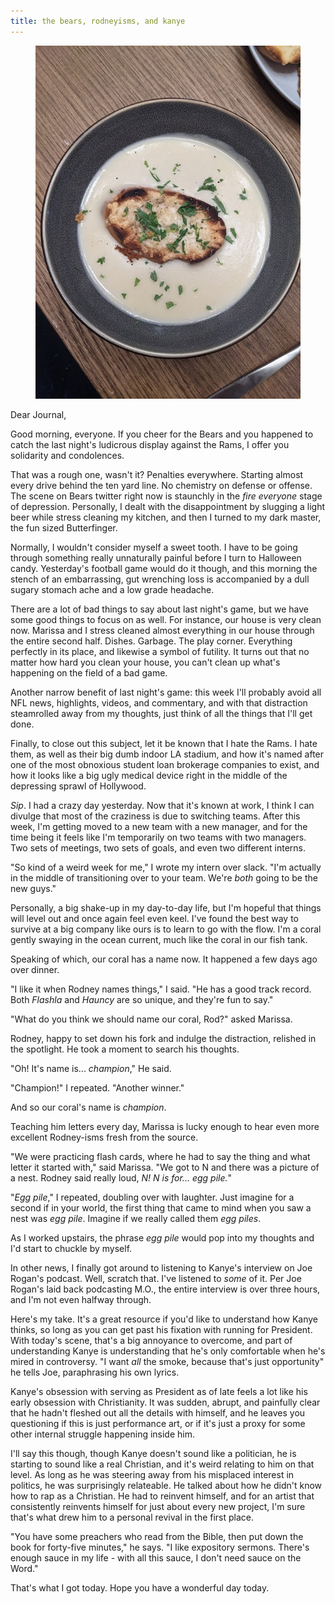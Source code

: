 ```yaml
---
title: the bears, rodneyisms, and kanye
---
```


<figure>
  <a href="/images/banners/2020-10-27.jpg">
    <img alt="banner" src="/images/banners/2020-10-27.jpg"/>
  </a>
</figure>

Dear Journal,

Good morning, everyone.  If you cheer for the Bears and you happened
to catch the last night's ludicrous display against the Rams, I offer
you solidarity and condolences.

That was a rough one, wasn't it?  Penalties everywhere.  Starting
almost every drive behind the ten yard line.  No chemistry on defense
or offense.  The scene on Bears twitter right now is staunchly in the
_fire everyone_ stage of depression.  Personally, I dealt with the
disappointment by slugging a light beer while stress cleaning my
kitchen, and then I turned to my dark master, the fun sized
Butterfinger.

Normally, I wouldn't consider myself a sweet tooth.  I have to be
going through something really unnaturally painful before I turn to
Halloween candy.  Yesterday's football game would do it though, and
this morning the stench of an embarrassing, gut wrenching loss is
accompanied by a dull sugary stomach ache and a low grade headache.

There are a lot of bad things to say about last night's game, but we
have some good things to focus on as well.  For instance, our house is
very clean now.  Marissa and I stress cleaned almost everything in our
house through the entire second half.  Dishes.  Garbage.  The play
corner.  Everything perfectly in its place, and likewise a symbol of
futility.  It turns out that no matter how hard you clean your house,
you can't clean up what's happening on the field of a bad game.

Another narrow benefit of last night's game: this week I'll probably
avoid all NFL news, highlights, videos, and commentary, and with that
distraction steamrolled away from my thoughts, just think of all the
things that I'll get done.

Finally, to close out this subject, let it be known that I hate the
Rams.  I hate them, as well as their big dumb indoor LA stadium, and
how it's named after one of the most obnoxious student loan brokerage
companies to exist, and how it looks like a big ugly medical device
right in the middle of the depressing sprawl of Hollywood.

_Sip_.  I had a crazy day yesterday.  Now that it's known at work, I
think I can divulge that most of the craziness is due to switching
teams.  After this week, I'm getting moved to a new team with a new
manager, and for the time being it feels like I'm temporarily on two
teams with two managers.  Two sets of meetings, two sets of goals, and
even two different interns.

"So kind of a weird week for me," I wrote my intern over slack.  "I'm
actually in the middle of transitioning over to your team.  We're
_both_ going to be the new guys."

Personally, a big shake-up in my day-to-day life, but I'm hopeful that
things will level out and once again feel even keel.  I've found the
best way to survive at a big company like ours is to learn to go with
the flow.  I'm a coral gently swaying in the ocean current, much like
the coral in our fish tank.

Speaking of which, our coral has a name now.  It happened a few days
ago over dinner.

"I like it when Rodney names things," I said.  "He has a good track
record.  Both _Flashla_ and _Hauncy_ are so unique, and they're fun to
say."

"What do you think we should name our coral, Rod?" asked Marissa.

Rodney, happy to set down his fork and indulge the distraction,
relished in the spotlight.  He took a moment to search his thoughts.

"Oh!  It's name is... _champion_," He said.

"Champion!" I repeated.  "Another winner."

And so our coral's name is _champion_.

Teaching him letters every day, Marissa is lucky enough to hear even
more excellent Rodney-isms fresh from the source.

"We were practicing flash cards, where he had to say the thing and
what letter it started with," said Marissa.  "We got to N and there
was a picture of a nest.  Rodney said really loud, _N!  N is
for... egg pile._"

"_Egg pile_," I repeated, doubling over with laughter.  Just imagine
for a second if in your world, the first thing that came to mind when
you saw a nest was _egg pile_.  Imagine if we really called them _egg
piles_.

As I worked upstairs, the phrase _egg pile_ would pop into my thoughts
and I'd start to chuckle by myself.

In other news, I finally got around to listening to Kanye's interview
on Joe Rogan's podcast.  Well, scratch that.  I've listened to _some_
of it.  Per Joe Rogan's laid back podcasting M.O., the entire
interview is over three hours, and I'm not even halfway through.

Here's my take.  It's a great resource if you'd like to understand how
Kanye thinks, so long as you can get past his fixation with running
for President.  With today's scene, that's a big annoyance to
overcome, and part of understanding Kanye is understanding that he's
only comfortable when he's mired in controversy.  "I want _all_ the
smoke, because that's just opportunity" he tells Joe, paraphrasing his
own lyrics.

Kanye's obsession with serving as President as of late feels a lot
like his early obsession with Christianity.  It was sudden, abrupt,
and painfully clear that he hadn't fleshed out all the details with
himself, and he leaves you questioning if this is just performance
art, or if it's just a proxy for some other internal struggle
happening inside him.

I'll say this though, though Kanye doesn't sound like a politician, he
is starting to sound like a real Christian, and it's weird relating to
him on that level.  As long as he was steering away from his misplaced
interest in politics, he was surprisingly relateable.  He talked about
how he didn't know how to rap as a Christian.  He had to reinvent
himself, and for an artist that consistently reinvents himself for
just about every new project, I'm sure that's what drew him to a
personal revival in the first place.

"You have some preachers who read from the Bible, then put down the
book for forty-five minutes," he says.  "I like expository sermons.
There's enough sauce in my life - with all this sauce, I don't need
sauce on the Word."

That's what I got today.  Hope you have a wonderful day today.
